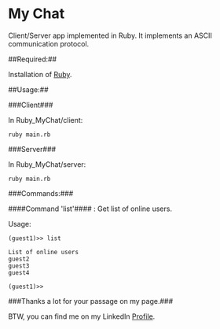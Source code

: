 My Chat
===========

Client/Server app implemented in Ruby.
It implements an ASCII communication protocol.

##Required:##

Installation of [Ruby](http://www.ruby-lang.org/en/downloads).

##Usage:##

###Client###

In Ruby_MyChat/client:

```ruby main.rb```

###Server###

In Ruby_MyChat/server:

```ruby main.rb```

###Commands:###

####Command 'list'#### : Get list of online users.

Usage:

```
(guest1)>> list

List of online users
guest2
guest3
guest4

(guest1)>> 
```

###Thanks a lot for your passage on my page.###

BTW, you can find me on my LinkedIn [Profile](http://cn.linkedin.com/pub/mehdi-farsi/48/ba9/336/en).